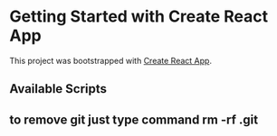# Getting Started with Create React App

This project was bootstrapped with [Create React App](https://github.com/facebook/create-react-app).

## Available Scripts
## to remove git just type command rm -rf .git
